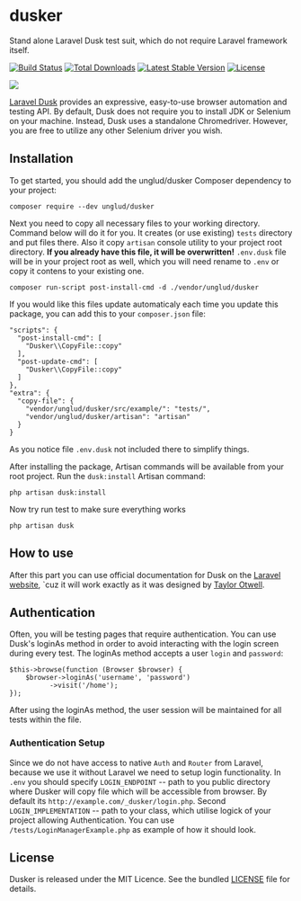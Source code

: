 # dusker
Stand alone Laravel Dusk test suit, which do not require Laravel framework itself.

<a href="https://travis-ci.org/laravel/dusk"><img src="https://travis-ci.org/unglud/dusker.svg" alt="Build Status"></a>
<a href="https://packagist.org/packages/unglud/dusker"><img src="https://poser.pugx.org/unglud/dusker/d/total.svg" alt="Total Downloads"></a>
<a href="https://packagist.org/packages/unglud/dusker"><img src="https://poser.pugx.org/unglud/dusker/v/stable.svg" alt="Latest Stable Version"></a>
<a href="https://packagist.org/packages/unglud/dusker"><img src="https://poser.pugx.org/unglud/dusker/license.svg" alt="License"></a>

<p><img src="https://laravel.com/assets/img/components/logo-dusk.svg"></p>

<a href="https://github.com/laravel/dusk">Laravel Dusk</a> provides an expressive, easy-to-use browser automation and testing API. By default, Dusk does not require you to install JDK or Selenium on your machine. Instead, Dusk uses a standalone Chromedriver. However, you are free to utilize any other Selenium driver you wish.

## Installation
To get started, you should add the unglud/dusker Composer dependency to your project:
```
composer require --dev unglud/dusker
```

Next you need to copy all necessary files to your working directory. Command below will do it for you. It creates (or use existing) `tests` directory and put files there. Also it copy `artisan` console utility to your project root directory. **If you already have this file, it will be overwritten!**
`.env.dusk` file will be in your project root as well, which you will need rename to `.env` or copy it contens to your existing one.
```
composer run-script post-install-cmd -d ./vendor/unglud/dusker
```

If you would like this files update automaticaly each time you update this package, you can add this to your `composer.json` file:
```
"scripts": {
  "post-install-cmd": [
    "Dusker\\CopyFile::copy"
  ],
  "post-update-cmd": [
    "Dusker\\CopyFile::copy"
  ]
},
"extra": {
  "copy-file": {
    "vendor/unglud/dusker/src/example/": "tests/",
    "vendor/unglud/dusker/artisan": "artisan"
  }
}
```

As you notice file `.env.dusk` not included there to simplify things.

After installing the package, Artisan commands will be available from your root project. Run the `dusk:install` Artisan command:

```
php artisan dusk:install
```

Now try run test to make sure everything works
```
php artisan dusk
```

## How to use
After this part you can use official documentation for Dusk on the [Laravel website](https://laravel.com/docs/master/dusk), `cuz it will work exactly as it was designed by [Taylor Otwell](https://github.com/taylorotwell).

## Authentication
Often, you will be testing pages that require authentication. You can use Dusk's loginAs method in order to avoid interacting with the login screen during every test. The loginAs method accepts a user `login` and `password`:

```
$this->browse(function (Browser $browser) {
    $browser->loginAs('username', 'password')
          ->visit('/home');
});
```
After using the loginAs method, the user session will be maintained for all tests within the file.

### Authentication Setup
Since we do not have access to native `Auth` and `Router` from Laravel, because we use it without Laravel we need to setup login functionality.
In `.env` you should specify `LOGIN_ENDPOINT` -- path to you public directory where Dusker will copy file which will be accessible from browser. By default its `http://example.com/_dusker/login.php`. Second `LOGIN_IMPLEMENTATION` -- path to your class, which utilise logick of your project allowing Authentication. You can use `/tests/LoginManagerExample.php` as example of how it should look.

## License

Dusker is released under the MIT Licence. See the bundled [LICENSE](https://github.com/unglud/dusker/blob/master/LICENSE) file for details.

